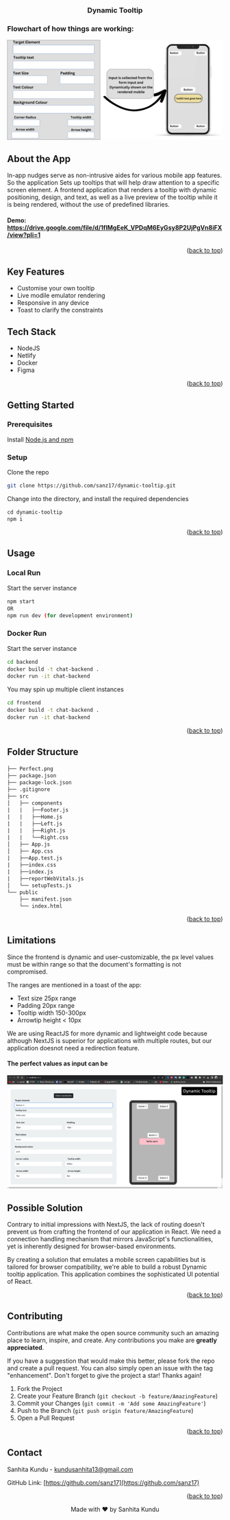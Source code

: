 <a name="readme-top"></a>

<div align="center">
  <h3 align="center">Dynamic Tooltip</h3>
</div>

### Flowchart of how things are working:
<p align="center">
  <img src="https://github.com/sanz17/dynamic-tooltip/blob/main/Target%20Element.png">
</p>


## About the App

In-app nudges serve as non-intrusive aides for various mobile app features. So the application Sets up tooltips that will help draw attention to a specific screen element. A frontend application that renders a tooltip with dynamic positioning, design, and text, as well as a live preview of the tooltip while it is being rendered, without the use of predefined libraries. 

#### Demo: https://drive.google.com/file/d/1flMgEeK_VPDqM6EyGsy8P2UjPgVn8iFX/view?pli=1

<p align="right">(<a href="#readme-top">back to top</a>)</p>


## Key Features

- Customise your own tooltip
- Live modile emulator rendering
- Responsive in any device
- Toast to clarify the constraints

## Tech Stack

- NodeJS
- Netlify
- Docker
- Figma

<p align="right">(<a href="#readme-top">back to top</a>)</p>

## Getting Started

### Prerequisites
Install [Node.js and npm](https://nodejs.org/en/download/)

### Setup

Clone the repo
```sh
git clone https://github.com/sanz17/dynamic-tooltip.git
```

Change into the directory, and install the required dependencies
```shell
cd dynamic-tooltip
npm i
  ```

<p align="right">(<a href="#readme-top">back to top</a>)</p>

## Usage

### Local Run

Start the server instance
```sh
npm start
OR
npm run dev (for development environment)
```

### Docker Run

Start the server instance
```sh
cd backend
docker build -t chat-backend .
docker run -it chat-backend
```

You may spin up multiple client instances
```sh
cd frontend
docker build -t chat-backend .
docker run -it chat-backend
```

<p align="right">(<a href="#readme-top">back to top</a>)</p>

## Folder Structure
```
├── Perfect.png
├── package.json
├── package-lock.json
├── .gitignore
├── src
│   ├── components
|   |   ├──Footer.js
|   |   ├──Home.js
|   |   ├──Left.js
|   |   ├──Right.js
|   |   └──Right.css
│   ├── App.js
│   ├── App.css
|   ├──App.test.js
|   ├──index.css
|   ├──index.js
|   ├──reportWebVitals.js
│   └── setupTests.js
└── public
    ├── manifest.json
    └── index.html
```

<p align="right">(<a href="#readme-top">back to top</a>)</p>

## Limitations

Since the frontend is dynamic and user-customizable, the px level values must be within range so that the document's formatting is not compromised.

The ranges are mentioned in a toast of the app:
- Text size 25px range
- Padding 20px range
- Tooltip width 150-300px
- Arrowtip height < 10px

We are using ReactJS for more dynamic and lightweight code because although NextJS is superior for applications with multiple routes, but our application doesnot need a redirection feature.

#### The perfect values as input can be

<p align="center">
  <img src="https://github.com/sanz17/dynamic-tooltip/blob/main/perfect.png">
</p>


## Possible Solution

Contrary to initial impressions with NextJS, the lack of routing doesn't prevent us from crafting the frontend of our application in React. We need a connection handling mechanism that mirrors JavaScript's functionalities, yet is inherently designed for browser-based environments.

By creating a solution that emulates a mobile screen capabilities but is tailored for browser compatibility, we're able to build a robust Dynamic tooltip application. This application combines the sophisticated UI potential of React.

<p align="right">(<a href="#readme-top">back to top</a>)</p>

## Contributing

Contributions are what make the open source community such an amazing place to learn, inspire, and create. Any contributions you make are **greatly appreciated**.

If you have a suggestion that would make this better, please fork the repo and create a pull request. You can also simply open an issue with the tag "enhancement".
Don't forget to give the project a star! Thanks again!

1. Fork the Project
2. Create your Feature Branch (`git checkout -b feature/AmazingFeature`)
3. Commit your Changes (`git commit -m 'Add some AmazingFeature'`)
4. Push to the Branch (`git push origin feature/AmazingFeature`)
5. Open a Pull Request

<p align="right">(<a href="#readme-top">back to top</a>)</p>


## Contact

Sanhita Kundu - kundusanhita13@gmail.com

GitHub Link: [https://github.com/sanz17](https://github.com/sanz17)

<p align="right">(<a href="#readme-top">back to top</a>)</p>

<p align="center">Made with ❤ by Sanhita Kundu</p>